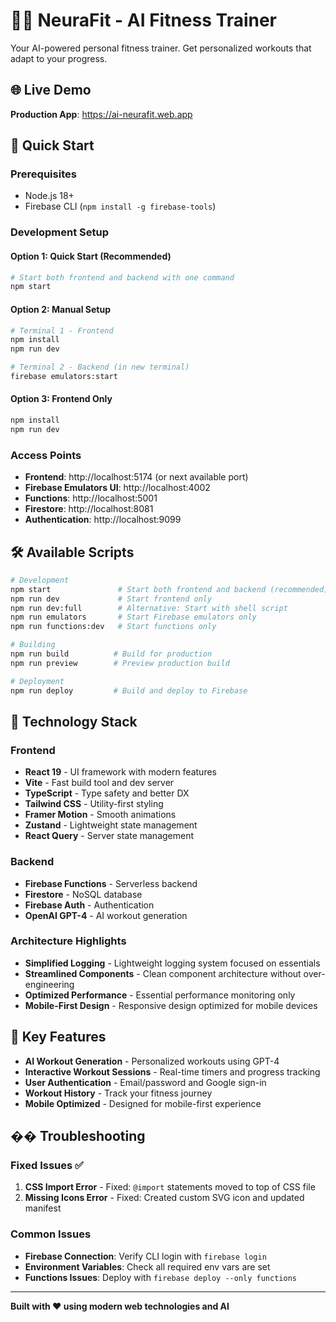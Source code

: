 # 🏋️‍♂️ NeuraFit - AI Fitness Trainer

Your AI-powered personal fitness trainer. Get personalized workouts that adapt to your progress.

## 🌐 Live Demo

**Production App**: https://ai-neurafit.web.app

## 🚀 Quick Start

### Prerequisites
- Node.js 18+ 
- Firebase CLI (`npm install -g firebase-tools`)

### Development Setup

#### Option 1: Quick Start (Recommended)
```bash
# Start both frontend and backend with one command
npm start
```

#### Option 2: Manual Setup
```bash
# Terminal 1 - Frontend
npm install
npm run dev

# Terminal 2 - Backend (in new terminal)
firebase emulators:start
```

#### Option 3: Frontend Only
```bash
npm install
npm run dev
```

### Access Points
- **Frontend**: http://localhost:5174 (or next available port)
- **Firebase Emulators UI**: http://localhost:4002
- **Functions**: http://localhost:5001
- **Firestore**: http://localhost:8081
- **Authentication**: http://localhost:9099

## 🛠️ Available Scripts

```bash
# Development
npm start               # Start both frontend and backend (recommended)
npm run dev             # Start frontend only
npm run dev:full        # Alternative: Start with shell script
npm run emulators       # Start Firebase emulators only
npm run functions:dev   # Start functions only

# Building
npm run build          # Build for production
npm run preview        # Preview production build

# Deployment
npm run deploy         # Build and deploy to Firebase
```

## 🔧 Technology Stack

### Frontend
- **React 19** - UI framework with modern features
- **Vite** - Fast build tool and dev server
- **TypeScript** - Type safety and better DX
- **Tailwind CSS** - Utility-first styling
- **Framer Motion** - Smooth animations
- **Zustand** - Lightweight state management
- **React Query** - Server state management

### Backend
- **Firebase Functions** - Serverless backend
- **Firestore** - NoSQL database
- **Firebase Auth** - Authentication
- **OpenAI GPT-4** - AI workout generation

### Architecture Highlights
- **Simplified Logging** - Lightweight logging system focused on essentials
- **Streamlined Components** - Clean component architecture without over-engineering
- **Optimized Performance** - Essential performance monitoring only
- **Mobile-First Design** - Responsive design optimized for mobile devices

## 🎯 Key Features

- **AI Workout Generation** - Personalized workouts using GPT-4
- **Interactive Workout Sessions** - Real-time timers and progress tracking
- **User Authentication** - Email/password and Google sign-in
- **Workout History** - Track your fitness journey
- **Mobile Optimized** - Designed for mobile-first experience

## �� Troubleshooting

### Fixed Issues ✅
1. **CSS Import Error** - Fixed: `@import` statements moved to top of CSS file
2. **Missing Icons Error** - Fixed: Created custom SVG icon and updated manifest

### Common Issues
- **Firebase Connection**: Verify CLI login with `firebase login`
- **Environment Variables**: Check all required env vars are set
- **Functions Issues**: Deploy with `firebase deploy --only functions`

---

**Built with ❤️ using modern web technologies and AI**
